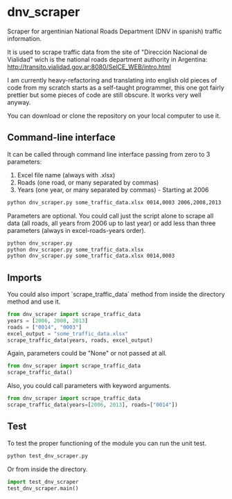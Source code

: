 dnv_scraper
===========

Scraper for argentinian National Roads Department (DNV in spanish) traffic
information.

It is used to scrape traffic data from the site of "Dirección Nacional de
Vialidad" wich is the national roads department authority in Argentina:
http://transito.vialidad.gov.ar:8080/SelCE_WEB/intro.html

I am currently heavy-refactoring and translating into english old pieces
of code from my scratch starts as a self-taught programmer, this one got fairly
prettier but some pieces of code are still obscure. It works very well anyway.

You can download or clone the repository on your local computer to use it.

## Command-line interface

It can be called through command line interface passing from zero to 3
parameters:

1. Excel file name (always with .xlsx)
2. Roads (one road, or many separated by commas)
3. Years (one year, or many separated by commas) - Starting at 2006

```cmd
python dnv_scraper.py some_traffic_data.xlsx 0014,0003 2006,2008,2013
```

Parameters are optional. You could call just the script alone to scrape all
data (all roads, all years from 2006 up to last year) or add less than three
parameters (always in excel-roads-years order).

```cmd
python dnv_scraper.py
python dnv_scraper.py some_traffic_data.xlsx
python dnv_scraper.py some_traffic_data.xlsx 0014,0003
```

## Imports

You could also import ´scrape_traffic_data´ method from inside the directory
method and use it.

```python
from dnv_scraper import scrape_traffic_data
years = [2006, 2008, 2013]
roads = ["0014", "0003"]
excel_output = "some_traffic_data.xlsx"
scrape_traffic_data(years, roads, excel_output)
```

Again, parameters could be "None" or not passed at all.

```python
from dnv_scraper import scrape_traffic_data
scrape_traffic_data()
```

Also, you could call parameters with keyword arguments.
```python
from dnv_scraper import scrape_traffic_data
scrape_traffic_data(years=[2006, 2013], roads=["0014"])
```

## Test

To test the proper functioning of the module you can run the unit test.

```cmd
python test_dnv_scraper.py
```

Or from inside the directory.

```python
import test_dnv_scraper
test_dnv_scraper.main()
```